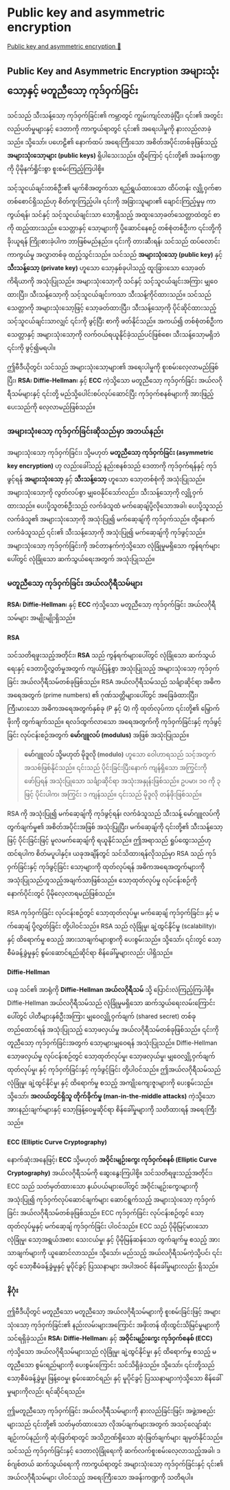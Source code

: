 # Public key and asymmetric encryption

[Public key and asymmetric encryption 🔗](https://www.coursera.org/learn/cybersecurity-threat-vectors-and-mitigation/lecture/czA5p/public-key-and-asymmetric-encryption)

## Public Key and Asymmetric Encryption အများသုံးသော့နှင့် မတူညီသော့ ကုဒ်ဝှက်ခြင်း

သင်သည် သီးသန့်သော့ ကုဒ်ဝှက်ခြင်း၏ ကမ္ဘာတွင် ကျွမ်းကျင်လာခဲ့ပြီး၊ ၎င်း၏ အတွင်းလည်ပတ်မှုများနှင့် ဒေတာကို ကာကွယ်ရာတွင် ၎င်း၏ အရေးပါမှုကို နားလည်လာခဲ့သည်။ သို့သော်၊ ပဟေဠိ၏ နောက်ထပ် အရေးကြီးသော အစိတ်အပိုင်းတစ်ခုဖြစ်သည့် **အများသုံးသော့များ (public keys)** ရှိပါသေးသည်။ ထို့ကြောင့် ၎င်းတို့၏ အခန်းကဏ္ဍကို ပိုမိုနက်ရှိုင်းစွာ စူးစမ်းကြည့်ကြပါစို့။

သင့်သူငယ်ချင်းတစ်ဦး၏ မျက်စိအတွက်သာ ရည်ရွယ်ထားသော ထိပ်တန်း လျှို့ဝှက်စာတစ်စောင်ရှိသည်ဟု စိတ်ကူးကြည့်ပါ။ ၎င်းကို အခြားသူများ၏ ချောင်းကြည့်မှုမှ ကာကွယ်ရန်၊ သင်နှင့် သင့်သူငယ်ချင်းသာ သော့ရှိသည့် အထူးသော့ခတ်သေတ္တာထဲတွင် စာကို ထည့်ထားသည်။ သေတ္တာနှင့် သော့များကို ပို့ဆောင်နေစဉ် တစ်စုံတစ်ဦးက ၎င်းတို့ကို ခိုးယူရန် ကြိုးစားခဲ့ပါက ဘာဖြစ်မည်နည်း။ ၎င်းကို တားဆီးရန်၊ သင်သည် ထပ်လောင်းကာကွယ်မှု အလွှာတစ်ခု ထည့်သွင်းသည်။ သင်သည် **အများသုံးသော့ (public key)** နှင့် **သီးသန့်သော့ (private key)** ဟူသော သော့နှစ်ခုပါသည့် ထူးခြားသော သော့ခတ်ကိရိယာကို အသုံးပြုသည်။ အများသုံးသော့ကို သင်နှင့် သင့်သူငယ်ချင်းအကြား မျှဝေထားပြီး၊ သီးသန့်သော့ကို သင့်သူငယ်ချင်းကသာ သီးသန့်ကိုင်ထားသည်။ သင်သည် သေတ္တာကို အများသုံးသော့ဖြင့် သော့ခတ်ထားပြီး၊ သီးသန့်သော့ကို ပိုင်ဆိုင်ထားသည့် သင့်သူငယ်ချင်းသာလျှင် ၎င်းကို ဖွင့်ပြီး စာကို ဖတ်နိုင်သည်။ အကယ်၍ တစ်စုံတစ်ဦးက သေတ္တာနှင့် အများသုံးသော့ကို လက်ဝယ်ရယူနိုင်ခဲ့သည်ပင်ဖြစ်စေ၊ သီးသန့်သော့မရှိဘဲ ၎င်းကို ဖွင့်၍မရပါ။

ဤဗီဒီယိုတွင်၊ သင်သည် အများသုံးသော့များ၏ အရေးပါမှုကို စူးစမ်းလေ့လာမည်ဖြစ်ပြီး၊ **RSA**၊ **Diffie-Hellman**၊ နှင့် **ECC** ကဲ့သို့သော မတူညီသော့ ကုဒ်ဝှက်ခြင်း အယ်လဂိုရီသမ်များနှင့် ၎င်းတို့ မည်သို့ပေါင်းစပ်လုပ်ဆောင်ပြီး ကုဒ်ဝှက်စနစ်များကို အားဖြည့်ပေးသည်ကို လေ့လာမည်ဖြစ်သည်။

### အများသုံးသော့ ကုဒ်ဝှက်ခြင်းဆိုသည်မှာ အဘယ်နည်း

အများသုံးသော့ ကုဒ်ဝှက်ခြင်း၊ သို့မဟုတ် **မတူညီသော့ ကုဒ်ဝှက်ခြင်း (asymmetric key encryption)** ဟု လည်းခေါ်သည့် နည်းစနစ်သည် ဒေတာကို ကုဒ်ဝှက်ရန်နှင့် ကုဒ်ဖွင့်ရန် **အများသုံးသော့** နှင့် **သီးသန့်သော့** ဟူသော သော့တစ်စုံကို အသုံးပြုသည်။ အများသုံးသော့ကို လွတ်လပ်စွာ မျှဝေနိုင်သော်လည်း၊ သီးသန့်သော့ကို လျှို့ဝှက်ထားသည်။ ပေးပို့သူတစ်ဦးသည် လက်ခံသူထံ မက်ဆေ့ချ်ပို့လိုသောအခါ၊ ပေးပို့သူသည် လက်ခံသူ၏ အများသုံးသော့ကို အသုံးပြု၍ မက်ဆေ့ချ်ကို ကုဒ်ဝှက်သည်။ ထို့နောက် လက်ခံသူသည် ၎င်း၏ သီးသန့်သော့ကို အသုံးပြု၍ မက်ဆေ့ချ်ကို ကုဒ်ဖွင့်သည်။ အများသုံးသော့ ကုဒ်ဝှက်ခြင်းကို အင်တာနက်ကဲ့သို့သော လုံခြုံမှုမရှိသော ကွန်ရက်များပေါ်တွင် လုံခြုံသော ဆက်သွယ်ရေးအတွက် အသုံးပြုသည်။

### မတူညီသော့ ကုဒ်ဝှက်ခြင်း အယ်လဂိုရီသမ်များ

**RSA**၊ **Diffie-Hellman**၊ နှင့် **ECC** ကဲ့သို့သော မတူညီသော့ ကုဒ်ဝှက်ခြင်း အယ်လဂိုရီသမ်များ အမျိုးမျိုးရှိသည်။

#### RSA

သင်သတိရဖူးသည့်အတိုင်း၊ **RSA** သည် ကွန်ရက်များပေါ်တွင် လုံခြုံသော ဆက်သွယ်ရေးနှင့် ဒေတာပို့လွှတ်မှုအတွက် ကျယ်ပြန့်စွာ အသုံးပြုသည့် အများသုံးသော့ ကုဒ်ဝှက်ခြင်း အယ်လဂိုရီသမ်တစ်ခုဖြစ်သည်။ RSA အယ်လဂိုရီသမ်သည် သင်္ချာဆိုင်ရာ အဓိကအရေအတွက် (prime numbers) ၏ ဂုဏ်သတ္တိများပေါ်တွင် အခြေခံထားပြီး၊ ကြီးမားသော အဓိကအရေအတွက်နှစ်ခု (P နှင့် Q) ကို ထုတ်လုပ်ကာ ၎င်းတို့၏ မြှောက်ဖိုးကို တွက်ချက်သည်။ ရလဒ်ထွက်လာသော အရေအတွက်ကို ကုဒ်ဝှက်ခြင်းနှင့် ကုဒ်ဖွင့်ခြင်း လုပ်ငန်းစဉ်အတွက် **မော်ဂျူလပ် (modulus)** အဖြစ် အသုံးပြုသည်။

> **မော်ဂျူလပ် သို့မဟုတ် မိုဒူလို (modulo)** ဟူသော ဝေါဟာရသည် သင့်အတွက် အသစ်ဖြစ်နိုင်သည်။ ၎င်းသည် ပိုင်းခြင်းပြီးနောက် ကျန်ရှိသော အကြွင်းကို ဖော်ပြရန် အသုံးပြုသော သင်္ချာဆိုင်ရာ အသုံးအနှုန်းဖြစ်သည်။ ဥပမာ၊ ၁၀ ကို ၃ ဖြင့် ပိုင်းပါက၊ အကြွင်း ၁ ကျန်သည်။ ၎င်းသည် မိုဒူလို တန်ဖိုးဖြစ်သည်။

RSA ကို အသုံးပြု၍ မက်ဆေ့ချ်ကို ကုဒ်ဖွင့်ရန်၊ လက်ခံသူသည် သီးသန့် မော်ဂျူလပ်ကို တွက်ချက်မှု၏ အစိတ်အပိုင်းအဖြစ် အသုံးပြုပြီး၊ မက်ဆေ့ချ်ကို ၎င်းတို့၏ သီးသန့်သော့ဖြင့် ပိုင်းခြင်းဖြင့် မူလမက်ဆေ့ချ်ကို ရယူနိုင်သည်။ ဤအရာသည် ရှုပ်ထွေးသည်ဟု ထင်ရပါက စိတ်မပူပါနှင့်။ ယခုအချိန်တွင် သင်သိထားရန်လိုသည်မှာ RSA သည် ကုဒ်ဝှက်ခြင်းနှင့် ကုဒ်ဖွင့်ခြင်း သော့များကို ထုတ်လုပ်ရန် အဓိကအရေအတွက်များကို အသုံးပြုသည်ဟူသည့်အချက်သာဖြစ်သည်။ သော့ထုတ်လုပ်မှု လုပ်ငန်းစဉ်ကို နောက်ပိုင်းတွင် ပိုမိုလေ့လာရမည်ဖြစ်သည်။

RSA ကုဒ်ဝှက်ခြင်း လုပ်ငန်းစဉ်တွင် သော့ထုတ်လုပ်မှု၊ မက်ဆေ့ချ် ကုဒ်ဝှက်ခြင်း၊ နှင့် မက်ဆေ့ချ် ပို့လွှတ်ခြင်း တို့ပါဝင်သည်။ RSA သည် လုံခြုံမှု၊ ချဲ့ထွင်နိုင်မှု (scalability)၊ နှင့် ထိရောက်မှု စသည့် အားသာချက်များစွာကို ပေးစွမ်းသည်။ သို့သော်၊ ၎င်းတွင် သော့စီမံခန့်ခွဲမှုနှင့် စွမ်းဆောင်ရည်ဆိုင်ရာ စိန်ခေါ်မှုများလည်း ပါရှိသည်။

#### Diffie-Hellman

ယခု သင်၏ အာရုံကို **Diffie-Hellman အယ်လဂိုရီသမ်** သို့ ပြောင်းလဲကြည့်ကြပါစို့။ Diffie-Hellman အယ်လဂိုရီသမ်သည် လုံခြုံမှုမရှိသော ဆက်သွယ်ရေးလမ်းကြောင်းပေါ်တွင် ပါတီများနှစ်ဦးအကြား မျှဝေလျှို့ဝှက်ချက် (shared secret) တစ်ခု တည်ထောင်ရန် အသုံးပြုသည့် သော့ဖလှယ်မှု အယ်လဂိုရီသမ်တစ်ခုဖြစ်သည်။ ၎င်းကို တူညီသော့ ကုဒ်ဝှက်ခြင်းအတွက် သော့များမျှဝေရန် အသုံးပြုသည်။ Diffie-Hellman သော့ဖလှယ်မှု လုပ်ငန်းစဉ်တွင် သော့ထုတ်လုပ်မှု၊ သော့ဖလှယ်မှု၊ မျှဝေလျှို့ဝှက်ချက် ထုတ်လုပ်မှု၊ နှင့် ကုဒ်ဝှက်ခြင်းနှင့် ကုဒ်ဖွင့်ခြင်း တို့ပါဝင်သည်။ ဤအယ်လဂိုရီသမ်သည် လုံခြုံမှု၊ ချဲ့ထွင်နိုင်မှု၊ နှင့် ထိရောက်မှု စသည့် အကျိုးကျေးဇူးများကို ပေးစွမ်းသည်။ သို့သော်၊ **အလယ်တွင်ရှိသူ တိုက်ခိုက်မှု (man-in-the-middle attacks)** ကဲ့သို့သော အားနည်းချက်များနှင့် သော့ဖြန့်ဝေမှုဆိုင်ရာ စိန်ခေါ်မှုများကို သတိထားရန် အရေးကြီးသည်။

#### ECC (Elliptic Curve Cryptography)

နောက်ဆုံးအနေဖြင့်၊ **ECC** သို့မဟုတ် **အဝိုင်းမျဉ်းကွေး ကုဒ်ဝှက်စနစ် (Elliptic Curve Cryptography)** အယ်လဂိုရီသမ်ကို ဆွေးနွေးကြပါစို့။ သင်သတိရဖူးသည့်အတိုင်း၊ ECC သည် သတ်မှတ်ထားသော နယ်ပယ်များပေါ်တွင် အဝိုင်းမျဉ်းကွေးများကို အသုံးပြု၍ ကုဒ်ဝှက်လုပ်ဆောင်ချက်များ ဆောင်ရွက်သည့် အများသုံးသော့ ကုဒ်ဝှက်ခြင်း အယ်လဂိုရီသမ်တစ်ခုဖြစ်သည်။ ECC ကုဒ်ဝှက်ခြင်း လုပ်ငန်းစဉ်တွင် သော့ထုတ်လုပ်မှုနှင့် မက်ဆေ့ချ် ကုဒ်ဝှက်ခြင်း ပါဝင်သည်။ ECC သည် ပိုမိုမြင့်မားသော လုံခြုံမှု၊ သော့အရွယ်အစား သေးငယ်မှု၊ နှင့် ပိုမိုမြန်ဆန်သော တွက်ချက်မှု စသည့် အားသာချက်များကို ယူဆောင်လာသည်။ သို့သော်၊ မည်သည့် အယ်လဂိုရီသမ်ကဲ့သို့ပင်၊ ၎င်းတွင် သော့စီမံခန့်ခွဲမှုနှင့် မူပိုင်ခွင့် ပြဿနာများ အပါအဝင် စိန်ခေါ်မှုများလည်း ရှိသည်။

### နိဂုံး

ဤဗီဒီယိုတွင် မတူညီသော မတူညီသော့ အယ်လဂိုရီသမ်များကို စူးစမ်းခြင်းဖြင့် အများသုံးသော့ ကုဒ်ဝှက်ခြင်း၏ နည်းလမ်းများအကြောင်း အဖိုးတန် ထိုးထွင်းသိမြင်မှုများကို သင်ရရှိခဲ့သည်။ **RSA**၊ **Diffie-Hellman**၊ နှင့် **အဝိုင်းမျဉ်းကွေး ကုဒ်ဝှက်စနစ် (ECC)** ကဲ့သို့သော အယ်လဂိုရီသမ်များသည် လုံခြုံမှု၊ ချဲ့ထွင်နိုင်မှု၊ နှင့် ထိရောက်မှု စသည့် မတူညီသော စွမ်းရည်များကို ပေးစွမ်းကြောင်း သင်သိရှိခဲ့သည်။ သို့သော်၊ ၎င်းတို့သည် သော့စီမံခန့်ခွဲမှု၊ ဖြန့်ဝေမှု၊ စွမ်းဆောင်ရည်၊ နှင့် မူပိုင်ခွင့် ပြဿနာများကဲ့သို့သော စိန်ခေါ်မှုများကိုလည်း ရင်ဆိုင်ရသည်။

ဤမတူညီသော့ ကုဒ်ဝှက်ခြင်း အယ်လဂိုရီသမ်များကို နားလည်ခြင်းဖြင့်၊ အဖွဲ့အစည်းများသည် ၎င်းတို့၏ သတ်မှတ်ထားသော လိုအပ်ချက်များအတွက် အသင့်လျော်ဆုံး ချဉ်းကပ်နည်းကို ဆုံးဖြတ်ရာတွင် အသိဉာဏ်ရှိသော ဆုံးဖြတ်ချက်များ ချမှတ်နိုင်သည်။ သင်သည် ကုဒ်ဝှက်ခြင်းနှင့် ဒေတာလုံခြုံရေးကို ဆက်လက်စူးစမ်းလေ့လာသည့်အခါ၊ ဒစ်ဂျစ်တယ် ဆက်သွယ်ရေးကို ကာကွယ်ရာတွင် အများသုံးသော့ ကုဒ်ဝှက်ခြင်းနှင့် ၎င်း၏ အယ်လဂိုရီသမ်များ ပါဝင်သည့် အရေးကြီးသော အခန်းကဏ္ဍကို သတိရပါ။
